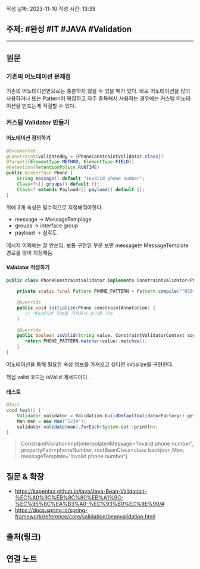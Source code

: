 작성 날짜: 2023-11-10
작성 시간: 13:39

## 주제: #완성  #IT #JAVA #Validation 

----
## 원문

### 기존의 어노테이션 문제점

기존의 어노테이션만으로는 충분하지 않을 수 있을 때가 있다. 바로 어노테이션을 많이 사용하거나 또는 Pattern이 복잡하고 자주 중복해서 사용하는 경우에는 커스텀 어노테이션을 만드는게 적절할 수 있다.



### 커스텀 Validator 만들기

#### 어노테이션 정의하기

```java
@Documented  
@Constraint(validatedBy = {PhoneConstraintValidator.class})  
@Target({ElementType.METHOD, ElementType.FIELD})  
@Retention(RetentionPolicy.RUNTIME)  
public @interface Phone {  
    String message() default "Invalid phone number";  
    Class<?>[] groups() default {};  
    Class<? extends Payload>[] payload() default {};  
}
```

위에 3개 속성은 필수적으로 지정해줘야한다.

- message -> MessageTemplage
- groups -> interface group
- payload -> 심각도

메시지 이외에는 잘 안쓰임. 보통 구현된 부분 보면 message는 MessageTemplate 경로를 많이 지정해둠

#### Validator 작성하기

```java
public class PhoneConstraintValidator implements ConstraintValidator<Phone, String> {  
  
    private static final Pattern PHONE_PATTERN = Pattern.compile("^010-(\\d{4})-(\\d{4})$");  
  
    @Override  
    public void initialize(Phone constraintAnnotation) {  
       // 어노테이션 정보를 가져와서 초기화 가능  
    }  
  
    @Override  
    public boolean isValid(String value, ConstraintValidatorContext context) {  
       return PHONE_PATTERN.matcher(value).matches();  
    }  
}
```

어노테이션을 통해 필요한 속성 정보를 가져오고 싶다면 initialize를 구현한다.

핵심 valid 코드는 isValid 메서드이다.

#### 테스트

```java
@Test  
void test() {  
    Validator validator = Validation.buildDefaultValidatorFactory().getValidator();  
    Man man = new Man("1234");  
    validator.validate(man).forEach(System.out::println);  
}
```


> ConstraintViolationImpl{interpolatedMessage='Invalid phone number', propertyPath=phoneNumber, rootBeanClass=class backjoon.Man, messageTemplate='Invalid phone number'}


## 질문 & 확장

- https://kapentaz.github.io/java/Java-Bean-Validation-%EC%A0%9C%EB%8C%80%EB%A1%9C-%EC%95%8C%EA%B3%A0-%EC%93%B0%EC%9E%90/#
- https://docs.spring.io/spring-framework/reference/core/validation/beanvalidation.html

## 출처(링크)


## 연결 노트










